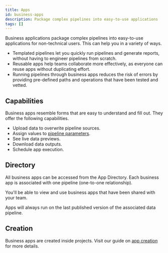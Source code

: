 ```yaml
---
title: Apps
id: business-apps
description: Package complex pipelines into easy-to-use applications
tags: []
---
```


Business applications package complex pipelines into easy-to-use applications for non-technical users. This can help you in a variety of ways.

- Templated pipelines let you quickly run pipelines and generate reports, without having to engineer pipelines from scratch.
- Reusable apps help teams collaborate more effectively, as everyone can reuse apps without duplicating effort.
- Running pipelines through business apps reduces the risk of errors by providing pre-defined paths and operations that have been tested and vetted.

## Capabilities

Business apps resemble forms that are easy to understand and fill out. They offer the following capabilities.

- Upload data to overwrite pipeline sources.
- Assign values to [pipeline parameters](/analysts/development/pipelines#parameters).
- See live data previews.
- Download data outputs.
- Schedule app execution.

## Directory

All business apps can be accessed from the App Directory. Each business app is associated with one pipeline (one-to-one relationship).

You'll be able to view and use business apps that have been shared with your team.

Apps will always run on the last published version of the associated data pipeline.

## Creation

Business apps are created inside projects. Visit our guide on [app creation](docs/analysts/business-apps/app-creation.md) for more details.
